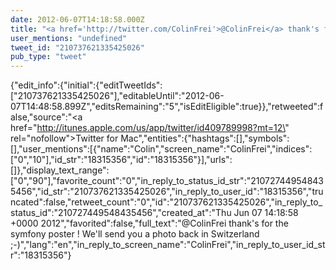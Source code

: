 ```yaml
---
date: 2012-06-07T14:18:58.000Z
title: "<a href='http://twitter.com/ColinFrei'>@ColinFrei</a> thank's for the symfony poster ! We'll send you a photo back in Switzerland ;-)″"
user_mentions: "undefined"
tweet_id: "210737621335425026"
pub_type: "tweet"
---
```

{"edit_info":{"initial":{"editTweetIds":["210737621335425026"],"editableUntil":"2012-06-07T14:48:58.899Z","editsRemaining":"5","isEditEligible":true}},"retweeted":false,"source":"<a href=\"http://itunes.apple.com/us/app/twitter/id409789998?mt=12\" rel=\"nofollow\">Twitter for Mac</a>","entities":{"hashtags":[],"symbols":[],"user_mentions":[{"name":"Colin","screen_name":"ColinFrei","indices":["0","10"],"id_str":"18315356","id":"18315356"}],"urls":[]},"display_text_range":["0","90"],"favorite_count":"0","in_reply_to_status_id_str":"210727449548435456","id_str":"210737621335425026","in_reply_to_user_id":"18315356","truncated":false,"retweet_count":"0","id":"210737621335425026","in_reply_to_status_id":"210727449548435456","created_at":"Thu Jun 07 14:18:58 +0000 2012","favorited":false,"full_text":"@ColinFrei thank's for the symfony poster ! We'll send you a photo back in Switzerland ;-)","lang":"en","in_reply_to_screen_name":"ColinFrei","in_reply_to_user_id_str":"18315356"}

